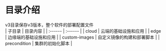 
# 目录介绍
v3目录保存v3版本，整个软件的部署配置文件  
| 子目录 | 目录内容 |
| :------ | :------ |
| cloud | 云端的基础设施和应用 |
| edge | 边缘端的基础设施和应用 |
| custom-images | 自定义镜像的构建和部署脚本 |
| precondition | 集群的初始化脚本 |